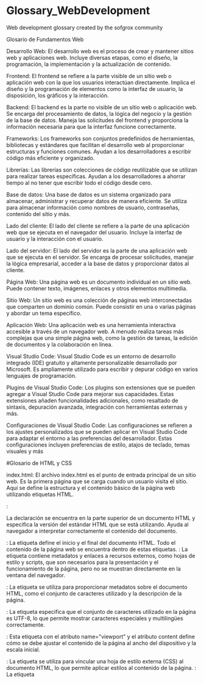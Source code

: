 # Glossary_WebDevelopment
Web development glossary created by the sofgrox community

Glosario de Fundamentos Web

Desarrollo Web:
El desarrollo web es el proceso de crear y mantener sitios web y aplicaciones web. Incluye diversas etapas, como el diseño, la programación, la implementación y la actualización de contenido.

Frontend:
El frontend se refiere a la parte visible de un sitio web o aplicación web con la que los usuarios interactúan directamente. Implica el diseño y la programación de elementos como la interfaz de usuario, la disposición, los gráficos y la interacción.

Backend:
El backend es la parte no visible de un sitio web o aplicación web. Se encarga del procesamiento de datos, la lógica del negocio y la gestión de la base de datos. Maneja las solicitudes del frontend y proporciona la información necesaria para que la interfaz funcione correctamente.

Frameworks:
Los frameworks son conjuntos predefinidos de herramientas, bibliotecas y estándares que facilitan el desarrollo web al proporcionar estructuras y funciones comunes. Ayudan a los desarrolladores a escribir código más eficiente y organizado.

Librerías:
Las librerías son colecciones de código reutilizable que se utilizan para realizar tareas específicas. Ayudan a los desarrolladores a ahorrar tiempo al no tener que escribir todo el código desde cero.

Base de datos:
Una base de datos es un sistema organizado para almacenar, administrar y recuperar datos de manera eficiente. Se utiliza para almacenar información como nombres de usuario, contraseñas, contenido del sitio y más.

Lado del cliente:
El lado del cliente se refiere a la parte de una aplicación web que se ejecuta en el navegador del usuario. Incluye la interfaz de usuario y la interacción con el usuario.

Lado del servidor:
El lado del servidor es la parte de una aplicación web que se ejecuta en el servidor. Se encarga de procesar solicitudes, manejar la lógica empresarial, acceder a la base de datos y proporcionar datos al cliente.

Página Web:
Una página web es un documento individual en un sitio web. Puede contener texto, imágenes, enlaces y otros elementos multimedia.

Sitio Web:
Un sitio web es una colección de páginas web interconectadas que comparten un dominio común. Puede consistir en una o varias páginas y abordar un tema específico.

Aplicación Web:
Una aplicación web es una herramienta interactiva accesible a través de un navegador web. A menudo realiza tareas más complejas que una simple página web, como la gestión de tareas, la edición de documentos y la colaboración en línea.

Visual Studio Code:
Visual Studio Code es un entorno de desarrollo integrado (IDE) gratuito y altamente personalizable desarrollado por Microsoft. Es ampliamente utilizado para escribir y depurar código en varios lenguajes de programación.

Plugins de Visual Studio Code:
Los plugins son extensiones que se pueden agregar a Visual Studio Code para mejorar sus capacidades. Estas extensiones añaden funcionalidades adicionales, como resaltado de sintaxis, depuración avanzada, integración con herramientas externas y más.

Configuraciones de Visual Studio Code:
Las configuraciones se refieren a los ajustes personalizados que se pueden aplicar en Visual Studio Code para adaptar el entorno a las preferencias del desarrollador. Estas configuraciones incluyen preferencias de estilo, atajos de teclado, temas visuales y más

#Glosario de HTML y CSS

index.html:
El archivo index.html es el punto de entrada principal de un sitio web. Es la primera página que se carga cuando un usuario visita el sitio. Aquí se define la estructura y el contenido básico de la página web utilizando etiquetas HTML.

<!DOCTYPE html>:
La declaración <!DOCTYPE html> se encuentra en la parte superior de un documento HTML y especifica la versión del estándar HTML que se está utilizando. Ayuda al navegador a interpretar correctamente el contenido del documento.

<html></html>:
La etiqueta <html> define el inicio y el final del documento HTML. Todo el contenido de la página web se encuentra dentro de estas etiquetas.

<head></head>:
La etiqueta <head> contiene metadatos y enlaces a recursos externos, como hojas de estilo y scripts, que son necesarios para la presentación y el funcionamiento de la página, pero no se muestran directamente en la ventana del navegador.

<meta/>:
La etiqueta <meta> se utiliza para proporcionar metadatos sobre el documento HTML, como el conjunto de caracteres utilizado y la descripción de la página.

<meta charset="UTF-8" />:
La etiqueta <meta charset="UTF-8" /> especifica que el conjunto de caracteres utilizado en la página es UTF-8, lo que permite mostrar caracteres especiales y multilingües correctamente.

<meta name="viewport" content="width=device-width, initial-scale=1.0" />:
Esta etiqueta <meta> con el atributo name="viewport" y el atributo content define cómo se debe ajustar el contenido de la página al ancho del dispositivo y la escala inicial.

<link rel="stylesheet" href="" />:
La etiqueta <link> se utiliza para vincular una hoja de estilo externa (CSS) al documento HTML, lo que permite aplicar estilos al contenido de la página.

<title></title>:
La etiqueta <title> se utiliza para establecer el título de la página web, que se muestra en la pestaña del navegador o en los resultados de búsqueda.

<body></body>:
La etiqueta <body> contiene todo el contenido visible de la página web, como texto, imágenes, enlaces y otros elementos.

<!-- -->:
El formato <!-- comentario --> se utiliza para insertar comentarios en el código HTML. Los comentarios no se muestran en la página y son útiles para hacer anotaciones sobre el código.

<h1></h1> <h2></h2> <h3></h3> <h4></h4> <h5></h5> <h6></h6>:
Las etiquetas <h1> a <h6> se utilizan para definir encabezados de diferentes niveles en la página, donde <h1> es el encabezado más importante y <h6> es el menos importante.

<ul></ul>:
La etiqueta <ul> se utiliza para crear una lista no ordenada, donde los elementos de la lista se presentan con viñetas.

<li></li>:
La etiqueta <li> se utiliza para definir elementos de lista dentro de una lista no ordenada (<ul>) o una lista ordenada (<ol>).

<a href=""></a>:
La etiqueta <a> se utiliza para crear enlaces o hipervínculos a otras páginas web o recursos. El atributo href especifica la dirección URL de destino.

ruta relativa (patch):
Una ruta relativa se refiere a la ubicación de un archivo o recurso en relación con el archivo HTML actual. Se utiliza, por ejemplo, en enlaces o referencias a otros archivos.

"./"+:
La notación "./" se utiliza en rutas relativas para indicar la ubicación actual del archivo. Puede ser parte de una ruta para navegar a carpetas en el mismo directorio.

CSS:
CSS (Cascading Style Sheets) es un lenguaje de diseño utilizado para controlar la presentación y el aspecto visual de un documento HTML. Permite definir estilos como colores, fuentes, márgenes y más.

class="":
El atributo class se utiliza para asignar una o varias clases a un elemento HTML. Las clases se utilizan en CSS para aplicar estilos específicos a esos elementos.

id="":
El atributo id se utiliza para identificar de manera única un elemento HTML. Puede usarse para aplicar estilos específicos o para realizar manipulaciones con JavaScript.

<script src=""></script>:
La etiqueta <script> se utiliza para agregar scripts o código JavaScript a una página HTML. El atributo src especifica la ruta del archivo de script externo que se debe cargar.

#Glosario de JavaScript

console.log():
console.log() es una función de JavaScript que se utiliza para imprimir mensajes en la consola del navegador o en la consola de desarrollo. Es útil para depurar y visualizar valores de variables.

alert():
alert() es una función de JavaScript que muestra un mensaje emergente en una ventana del navegador. Se utiliza para proporcionar información al usuario de manera inmediata.

var:
var fue una palabra clave en JavaScript utilizada para declarar variables antes de las versiones más modernas de ECMAScript (ES6). Ahora se recomienda el uso de let y const.

let:
let es una palabra clave en JavaScript que se utiliza para declarar variables de ámbito local. Las variables declaradas con let pueden cambiar de valor después de su declaración.

const:
const es una palabra clave en JavaScript que se utiliza para declarar variables cuyo valor no cambiará después de su asignación inicial. Las variables declaradas con const son de solo lectura.

concatenar:
Concatenar es el proceso de unir cadenas de texto para formar una cadena más larga. En JavaScript, se puede lograr usando el operador + para combinar cadenas.

scope de variable:
El scope de una variable se refiere a la parte del código donde la variable es accesible y tiene valor. Puede ser global (accesible desde cualquier parte del código) o local (accesible solo dentro de un bloque o función específicos).

String:
String es un tipo de dato en JavaScript que representa una secuencia de caracteres. Puede contener letras, números y símbolos.

int:
int es una abreviatura de "integer", que se refiere a números enteros (números sin decimales) en JavaScript.

float:
float es un tipo de dato en JavaScript que se refiere a números con decimales, también conocidos como números de punto flotante.

boolean:
boolean es un tipo de dato en JavaScript que solo puede tener dos valores: true (verdadero) o false (falso). Se utiliza para expresar estados lógicos.

prompt():
prompt() es una función de JavaScript que muestra un cuadro de diálogo en el navegador, permitiendo que el usuario ingrese datos. El valor ingresado se puede asignar a una variable.

function:
function es una palabra clave en JavaScript que se utiliza para definir una función, que es un bloque de código reutilizable que puede recibir argumentos, realizar tareas y devolver un valor.

\n:
\n es un carácter de escape que se utiliza en cadenas de texto para representar un salto de línea, lo que hace que el texto siguiente aparezca en una nueva línea.

toLowerCase():
toLowerCase() es un método de cadena en JavaScript que convierte todos los caracteres de una cadena a minúsculas.

toUpperCase():
toUpperCase() es un método de cadena en JavaScript que convierte todos los caracteres de una cadena a mayúsculas.

if/else:
if/else es una estructura de control en JavaScript que se utiliza para tomar decisiones condicionales en el código. Si se cumple una condición, se ejecuta el bloque if, de lo contrario, se ejecuta el bloque else.

if anidado:
Los if anidados son múltiples bloques if colocados dentro de otros bloques if o else. Se utilizan para manejar varias condiciones y acciones en función de diferentes casos.

else if:
else if es una extensión de la estructura if/else que permite verificar múltiples condiciones alternativas antes de recurrir al bloque else.

Operadores de comparación:
Los operadores de comparación se utilizan para comparar valores en JavaScript y devuelven un valor booleano (true o false) según si la comparación es verdadera o falsa.

==: Igual a.
===: Estrictamente igual a.
>: Mayor que.
<: Menor que.
>=: Mayor o igual que.
<=: Menor o igual que.
!=: Diferente de.
!==: Estrictamente diferente de.
Operadores lógicos:
Los operadores lógicos se utilizan para combinar o invertir valores booleanos en JavaScript.

&&: Operador AND lógico (Y).
||: Operador OR lógico (O).
null:
null es un valor especial en JavaScript que representa la ausencia intencionada de cualquier valor o referencia a un objeto.

undefined:
undefined es un valor que indica que una variable no tiene un valor asignado. Si una variable se declara pero no se inicializa, su valor será undefined.

vacio "":
Una cadena vacía ("") es una cadena que no contiene ningún carácter. Es diferente de null y undefined, ya que es un valor válido de cadena en JavaScript.
